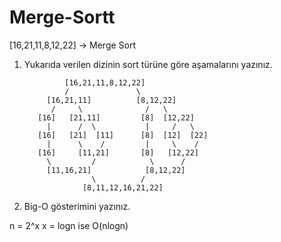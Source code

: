 # Merge-Sortt
[16,21,11,8,12,22] -> Merge Sort
1. Yukarıda verilen dizinin sort türüne göre aşamalarını yazınız.

                [16,21,11,8,12,22]
                /               \
            [16,21,11]          [8,12,22]
             /     \              /   \
          [16]   [21,11]         [8]  [12,22]
            |      /  \           |     /   \
          [16]   [21]  [11]      [8]  [12]  [22]
            |      \    /         |     \    /
          [16]     [11,21]       [8]   [12,22]
            \         /            \      /
            [11,16,21]            [8,12,22]
                      \          / 
                    [8,11,12,16,21,22]    
2. Big-O gösterimini yazınız.

n = 2^x
x = logn ise O(nlogn)
